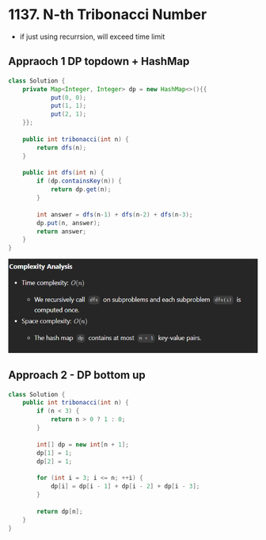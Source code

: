 # 1137. N-th Tribonacci Number

- if just using recurrsion, will exceed time limit

## Appraoch 1 DP topdown + HashMap

```java
class Solution {
    private Map<Integer, Integer> dp = new HashMap<>(){{
            put(0, 0);
            put(1, 1);
            put(2, 1);
    }};

    public int tribonacci(int n) {
        return dfs(n);
    }

    public int dfs(int n) {
        if (dp.containsKey(n)) {
            return dp.get(n);
        }

        int answer = dfs(n-1) + dfs(n-2) + dfs(n-3);
        dp.put(n, answer);
        return answer;
    }
}

```

![alt text](image-6.png)


## Approach 2 - DP bottom up

```java
class Solution {
    public int tribonacci(int n) {
        if (n < 3) {
            return n > 0 ? 1 : 0;
        }
        
        int[] dp = new int[n + 1];
        dp[1] = 1;
        dp[2] = 1;
        
        for (int i = 3; i <= n; ++i) {
            dp[i] = dp[i - 1] + dp[i - 2] + dp[i - 3];
        }
        
        return dp[n];
    }
}
```
